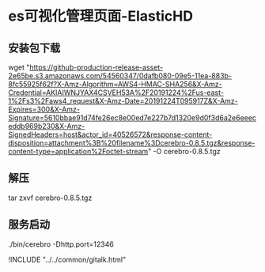 # es可视化管理页面-ElasticHD

## 安装包下载

wget "https://github-production-release-asset-2e65be.s3.amazonaws.com/54560347/0dafb080-09e5-11ea-883b-8fc55925f62f?X-Amz-Algorithm=AWS4-HMAC-SHA256&X-Amz-Credential=AKIAIWNJYAX4CSVEH53A%2F20191224%2Fus-east-1%2Fs3%2Faws4_request&X-Amz-Date=20191224T095917Z&X-Amz-Expires=300&X-Amz-Signature=5610bbae91d74fe26ec8e00ed7e227b7d1320e9d0f3d6a2e6eeeceddb969b230&X-Amz-SignedHeaders=host&actor_id=40526572&response-content-disposition=attachment%3B%20filename%3Dcerebro-0.8.5.tgz&response-content-type=application%2Foctet-stream" -O cerebro-0.8.5.tgz

## 解压

tar zxvf cerebro-0.8.5.tgz

## 服务启动

 ./bin/cerebro -Dhttp.port=12346

<script>
var pageId = "cerebro-es可视化页面"
</script>

!INCLUDE "../../common/gitalk.html"
